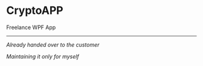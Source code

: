 # CryptoAPP
Freelance WPF App

***

*Already handed over to the customer* 

*Maintaining it only for myself*
